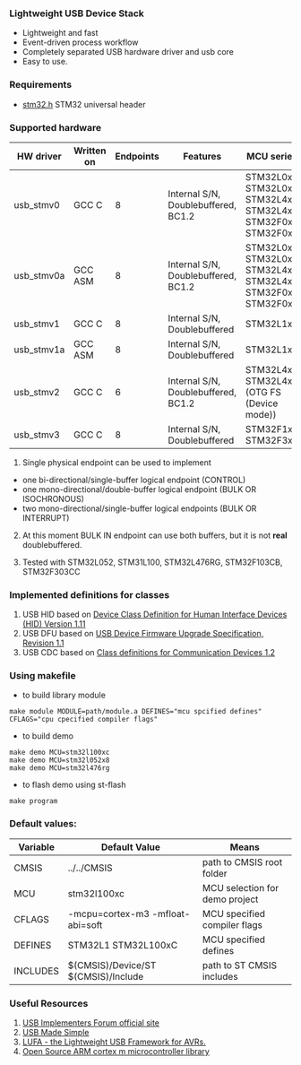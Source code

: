 ### Lightweight USB Device Stack ###

+ Lightweight and fast
+ Event-driven process workflow
+ Completely separated USB hardware driver and usb core
+ Easy to use.

### Requirements ###

+ [stm32.h](https://github.com/dmitrystu/stm32h) STM32 universal header

### Supported hardware ###

| HW driver  | Written on | Endpoints |                     Features | MCU series |
|------------|------------|-----------|------------------------------|------------|
| usb_stmv0  | GCC C      | 8         | Internal S/N, Doublebuffered, BC1.2 | STM32L0x2 STM32L0x3 STM32L4x2 STM32L4x3 STM32F0x2 STM32F0x8 |
| usb_stmv0a | GCC ASM    | 8         | Internal S/N, Doublebuffered, BC1.2 | STM32L0x2 STM32L0x3 STM32L4x2 STM32L4x3 STM32F0x2 STM32F0x8 |
| usb_stmv1  | GCC C      | 8         | Internal S/N, Doublebuffered | STM32L1xx  |
| usb_stmv1a | GCC ASM    | 8         | Internal S/N, Doublebuffered | STM32L1xx  |
| usb_stmv2  | GCC C      | 6         | Internal S/N, Doublebuffered, BC1.2 | STM32L4x5 STM32L4x6 (OTG FS (Device mode)) |
| usb_stmv3  | GCC C      | 8         | Internal S/N, Doublebuffered | STM32F1xx STM32F3xx  |

1. Single physical endpoint can be used to implement
  + one bi-directional/single-buffer logical endpoint (CONTROL)
  + one mono-directional/double-buffer logical endpoint (BULK OR ISOCHRONOUS)
  + two mono-directional/single-buffer logical endpoints (BULK OR INTERRUPT)

2. At this moment BULK IN endpoint can use both buffers, but it is not **real** doublebuffered.

3. Tested with STM32L052, STM31L100, STM32L476RG, STM32F103CB, STM32F303CC

### Implemented definitions for classes ###
1. USB HID based on [Device Class Definition for Human Interface Devices (HID) Version 1.11](http://www.usb.org/developers/hidpage/HID1_11.pdf)
2. USB DFU based on [USB Device Firmware Upgrade Specification, Revision 1.1](http://www.usb.org/developers/docs/devclass_docs/DFU_1.1.pdf)
3. USB CDC based on [Class definitions for Communication Devices 1.2](http://www.usb.org/developers/docs/devclass_docs/CDC1.2_WMC1.1_012011.zip)

### Using makefile ###
+ to build library module
```
make module MODULE=path/module.a DEFINES="mcu spcified defines" CFLAGS="cpu cpecified compiler flags"
```
+ to build demo
```
make demo MCU=stm32l100xc
make demo MCU=stm32l052x8
make demo MCU=stm32l476rg
```
+ to flash demo using st-flash
```
make program
```

### Default values: ###
| Variable | Default Value                       | Means                         |
|----------|-------------------------------------|-------------------------------|
| CMSIS    | ../../CMSIS                         | path to CMSIS root folder     |
| MCU      | stm32l100xc                         | MCU selection for demo project|
| CFLAGS   | -mcpu=cortex-m3 -mfloat-abi=soft    | MCU specified compiler flags  |
| DEFINES  | STM32L1 STM32L100xC                 | MCU specified defines         |
| INCLUDES | $(CMSIS)/Device/ST $(CMSIS)/Include | path to ST CMSIS includes     |

### Useful Resources ###
1. [USB Implementers Forum official site](http://www.usb.org/home)
2. [USB Made Simple](http://www.usbmadesimple.co.uk/)
3. [LUFA - the Lightweight USB Framework for AVRs.](https://github.com/abcminiuser/lufa)
4. [Open Source ARM cortex m microcontroller library](https://github.com/libopencm3/libopencm3)
